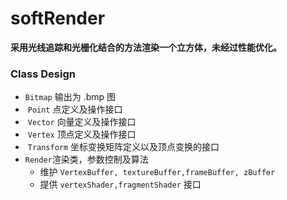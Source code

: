 # softRender
**采用光线追踪和光栅化结合的方法渲染一个立方体，未经过性能优化。**
### Class Design
-  `Bitmap` 输出为 .bmp 图
-  `Point` 点定义及操作接口
-  `Vector` 向量定义及操作接口
-  `Vertex` 顶点定义及操作接口
-  `Transform` 坐标变换矩阵定义以及顶点变换的接口
-  `Render`渲染类，参数控制及算法
   - 维护 `VertexBuffer, textureBuffer,frameBuffer, zBuffer`
   - 提供 `vertexShader,fragmentShader` 接口

